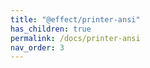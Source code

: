 ```yaml
---
title: "@effect/printer-ansi"
has_children: true
permalink: /docs/printer-ansi
nav_order: 3
---
```

